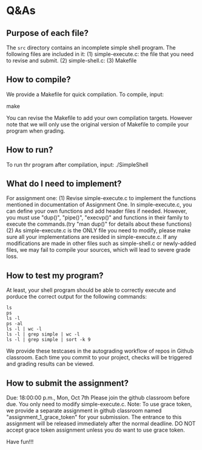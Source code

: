 # Q&As
## Purpose of each file?
The `src` directory contains an incomplete simple shell program. The following files are included in it:
  (1) simple-execute.c: the file that you need to revise and submit.
  (2) simple-shell.c: 
  (3) Makefile


## How to compile?
We provide a Makefile for quick compilation. To compile, input:

make

You can revise the Makefile to add your own compilation targets. However note that we will only use the original version of Makefile to compile your program when grading. 


## How to run?
To run thr program after compilation, input:
./SimpleShell


## What do I need to implement?
For assignment one:
  (1) Revise simple-execute.c to implement the functions mentioned in documentation of Assignment One. In simple-execute.c, you can define your own functions and add header files if needed. However, you must use "dup()", "pipe()", "execvp()" and functions in their family to execute the commands.(try "man dup()" for details about these functions)
  (2) As simple-execute.c is the ONLY file you need to modify, please make sure all your implementations are resided in simple-execute.c. If any modifications are made in other files such as simple-shell.c or newly-added files, we may fail to compile your sources, which will lead to severe grade loss.  


## How to test my program?
At least, your shell program should be able to correctly execute and porduce the correct output for the following commands:
```shell
ls
ps
ls -l
ps -al
ls -l | wc -l
ls -l | grep simple | wc -l
ls -l | grep simple | sort -k 9
```
We provide these testcases in the autograding workflow of repos in Github classroom. Each time you commit to your project, checks will be triggered and grading results can be viewed. 

## How to submit the assignment?
Due: 18:00:00 p.m., Mon, Oct 7th
Please join the github classroom before due. You only need to modify simple-execute.c. 
Note: To use grace token, we provide a separate assignment in github classroom named "assignment_1_grace_token" for your submission. The entrance to this assignment will be released immediately after the normal deadline. DO NOT accept grace token assignment unless you do want to use grace token.     

Have fun!!!